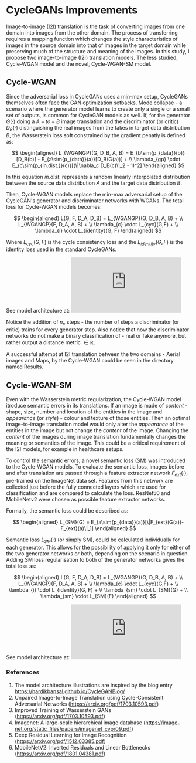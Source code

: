 # CycleGANs Improvements
Image-to-image (I2I) translation is the task of converting images from one domain into images from the other domain. The process of transferring requires a mapping function which changes the style characteristics of images in the source domain into that of images in the target domain while preserving much of the structure and meaning of the images. In this study, I propose two image-to-image (I2I) translation models. The less studied, Cycle-WGAN model and the novel, Cycle-WGAN-SM model. 

## Cycle-WGAN
Since the adversarial loss in CycleGANs uses a min-max setup, CycleGANs themselves often face the GAN optimization setbacks. Mode collapse - a scenario where the generator model learns to create only a single or a small set of outputs, is common for CycleGAN models as well. If, for the generator $G(\cdot)$ doing a $A-to-B$ image translation and the discriminator (or critic) $D_B(\cdot)$ distinguishing the real images from the fakes in target data distribution $B$, the Wasserstein loss soft constrained by the gradient penatly is defined as:
   
    
$$
\begin{aligned} 
L_{WGANGP}(G, D_B, A, B) =   E_{b\sim{p_{data}}(b)}[D_B(b)]  -  E_{a\sim{p_{data}}(a)}[D_B(G(a))]  + \\ 
                             \lambda_{gp} \cdot E_{c\sim{p_{in.dist.}}(c)}[(\|\nabla_c D_B(c)\|_2 - 1)^2] 
\end{aligned}
$$
  
  
In this equation $in.dist.$ represents a random linearly interpolated distribution between the source data distribution $A$ and the target data distribution $B$. 

Then, Cycle-WGAN models replace the min-max adversarial setup of the CycleGAN's generator and discriminator networks with WGANs. The total loss for Cycle-WGAN models becomes:

$$
\begin{aligned} 
L(G, F, D_A, D_B)  =  L_{WGANGP}(G, D_B, A, B)   + \\ 
                     L_{WGANGP}(F, D_A, A, B)   + \\ 
                     \lambda_{c} \cdot L_{cyc}(G,F)   + \\ 
                     \lambda_{i} \cdot L_{identity}(G, F)   
\end{aligned}
$$

Where  $L_{cyc}(G,F)$ is the cycle consistency loss and the $L_{identity}(G, F)$ is the identity loss used in the standard CycleGANs.

See model architecture at:
![alt text](https://github.com/devesh1611singh/Cycle-WGAN/blob/main/ModelArchitecture/Cycle-WGAN.pdf?raw=true)

Notice the addition of $n_c$ steps - the number of steps a discriminator (or critic) trains for every generator step. Also notice that now the discriminator networks do not make a binary classification of - real or fake anymore, but rather output a distance metric $\in \mathbb{R}$.

A successful attempt at I2I translation between the two domains - Aerial images and Maps, by the Cycle-WGAN could be seen in the directory named Results.


## Cycle-WGAN-SM

Even with the Wasserstein metric regularization, the Cycle-WGAN model itroduce semantic errors in its translations. If an image is made of _content_ - shape, size, number and location of the entities in the image and _appearance_ (or _style_) - colour and texture of those entities. Then an optimal image-to-image translation model would only alter the _appearance_ of the entities in the image but not change the _content_ of the image. Changing the _content_ of the images during image translation fundamentally changes the meaning or semantics of the image. This could be a critical requirement of the I2I models, for example in healthcare setups.  

To control the semantic errors, a novel semantic loss (SM) was introduced to the Cycle-WGAN models. To evaluate the semantic loss, images before and after translation are passed through a feature extractor network $F_{ext}(\cdot)$, pre-trained on the ImageNet data set. Features from this network are collected just before the fully connected layers which are used for classification and are compared to calculate the loss. ResNet50 and MobileNetv2 were chosen as possible feature extractor networks.

Formally, the semantic loss could be described as:

$$
\begin{aligned} 
L_{SM}(G)   =  E_{a\sim{p_{data}}(a)}[\|F_{ext}(G(a))-F_{ext}(a)\|_1]
\end{aligned}
$$

Semantic loss $L_{SM}(\cdot)$ (or simply SM), could be calculated individually for each generator. This allows for the possibility of applying it only for either of the two generator networks or both, depending on the scenario in question. Adding SM loss regularisation to both of the generator networks gives the total loss as:

$$
\begin{aligned} 
L(G, F, D_A, D_B)  =  L_{WGANGP}(G, D_B, A, B)   + \\ 
                     L_{WGANGP}(F, D_A, A, B)   + \\ 
                     \lambda_{c} \cdot L_{cyc}(G,F)   + \\ 
                     \lambda_{i} \cdot L_{identity}(G, F) + \\
                     \lambda_{sm} \cdot L_{SM}(G)  + \\
                     \lambda_{sm} \cdot L_{SM}(F)
\end{aligned}
$$

See model architecture at:
![alt text](https://github.com/devesh1611singh/Cycle-WGAN/blob/main/ModelArchitecture/Cycle-WGAN-SM.pdf?raw=true)


### References
1) The model architecture illustrations are inspired by the blog entry https://hardikbansal.github.io/CycleGANBlog/
2) Unpaired Image-to-Image Translation using Cycle-Consistent Adversarial Networks (https://arxiv.org/pdf/1703.10593.pdf)
3) Improved Training of Wasserstein GANs (https://arxiv.org/pdf/1703.10593.pdf)
4) Imagenet: A large-scale hierarchical image database (https://image-net.org/static_files/papers/imagenet_cvpr09.pdf) 
5) Deep Residual Learning for Image Recognition (https://arxiv.org/pdf/1512.03385.pdf)
6) MobileNetV2: Inverted Residuals and Linear Bottlenecks (https://arxiv.org/pdf/1801.04381.pdf)
